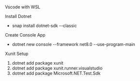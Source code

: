 Vscode with WSL

Install Dotnet
- snap install dotnet-sdk --classic

Create Console App
- dotnet new console --framework net8.0 --use-program-main

Xunit Setup
1) dotnet add package xunit
2) dotnet add package xunit.runner.visualstudio
3) dotnet add package Microsoft.NET.Test.Sdk



